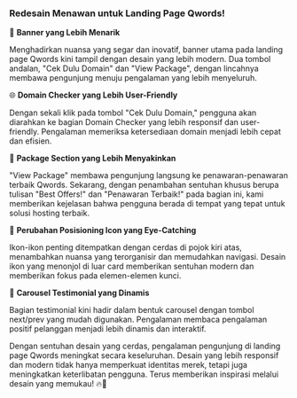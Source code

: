 ### **Redesain Menawan untuk Landing Page Qwords!**

🎨 **Banner yang Lebih Menarik**

Menghadirkan nuansa yang segar dan inovatif, banner utama pada landing page Qwords kini tampil dengan desain yang lebih modern. Dua tombol andalan, "Cek Dulu Domain" dan "View Package", dengan lincahnya membawa pengunjung menuju pengalaman yang lebih menyeluruh.

🌐 **Domain Checker yang Lebih User-Friendly**

Dengan sekali klik pada tombol "Cek Dulu Domain," pengguna akan diarahkan ke bagian Domain Checker yang lebih responsif dan user-friendly. Pengalaman memeriksa ketersediaan domain menjadi lebih cepat dan efisien.

💼 **Package Section yang Lebih Menyakinkan**

"View Package" membawa pengunjung langsung ke penawaran-penawaran terbaik Qwords. Sekarang, dengan penambahan sentuhan khusus berupa tulisan "Best Offers!" dan "Penawaran Terbaik!" pada bagian ini, kami memberikan kejelasan bahwa pengguna berada di tempat yang tepat untuk solusi hosting terbaik.

🌈 **Perubahan Posisioning Icon yang Eye-Catching**

Ikon-ikon penting ditempatkan dengan cerdas di pojok kiri atas, menambahkan nuansa yang terorganisir dan memudahkan navigasi. Desain ikon yang menonjol di luar card memberikan sentuhan modern dan memberikan fokus pada elemen-elemen kunci.

🔄 **Carousel Testimonial yang Dinamis**

Bagian testimonial kini hadir dalam bentuk carousel dengan tombol next/prev yang mudah digunakan. Pengalaman membaca pengalaman positif pelanggan menjadi lebih dinamis dan interaktif.

Dengan sentuhan desain yang cerdas, pengalaman pengunjung di landing page Qwords meningkat secara keseluruhan. Desain yang lebih responsif dan modern tidak hanya memperkuat identitas merek, tetapi juga meningkatkan keterlibatan pengguna. Terus memberikan inspirasi melalui desain yang memukau! 🔥🚀
